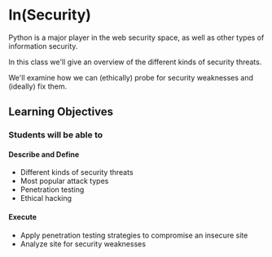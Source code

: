 # In(Security)

Python is a major player in the web security space, as well as other types of information security.

In this class we'll give an overview of the different kinds of security threats.

We'll examine how we can (ethically) probe for security weaknesses and (ideally) fix them.

## Learning Objectives

### Students will be able to

#### Describe and Define

- Different kinds of security threats
- Most popular attack types
- Penetration testing
- Ethical hacking

#### Execute

- Apply penetration testing strategies to compromise an insecure site
- Analyze site for security weaknesses

<!--## Today's Outline-->

<!-- To Be Completed By Instructor -->
